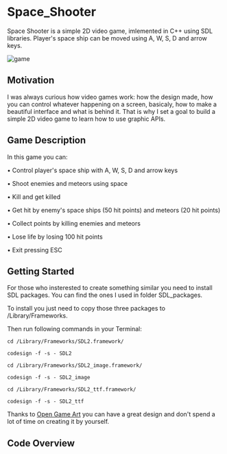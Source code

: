 # Space_Shooter

Space Shooter is a simple 2D video game, imlemented in C++ using SDL libraries. Player's space ship can be moved using A, W, S, D and arrow keys.

![game](https://user-images.githubusercontent.com/25576444/28653292-a26cfaae-7241-11e7-9f68-52d9cf0c665e.gif)

## Motivation

I was always curious how video games work: how the design made, how you can control whatever happening on a screen, basicaly, how to make a beautiful interface and what is behind it. That is why I set a goal to build a simple 2D video game to learn how to use graphic APIs.

## Game Description

In this game you can:

• Control player's space ship with A, W, S, D and arrow keys

• Shoot enemies and meteors using space

• Kill and get killed

• Get hit by enemy's space ships (50 hit points) and meteors (20 hit points)

• Collect points by killing enemies and meteors

• Lose life by losing 100 hit points

• Exit pressing ESC

## Getting Started

For those who insterested to create something similar you need to install SDL packages. You can find the ones I used in folder SDL_packages.

To install you just need to copy those three packages to /Library/Frameworks.

Then run following commands in your Terminal:

```
cd /Library/Frameworks/SDL2.framework/

codesign -f -s - SDL2

cd /Library/Frameworks/SDL2_image.framework/

codesign -f -s - SDL2_image

cd /Library/Frameworks/SDL2_ttf.framework/

codesign -f -s - SDL2_ttf
```

Thanks to [Open Game Art](https://opengameart.org) you can have a great design and don't spend a lot of time on creating it by yourself.

## Code Overview




